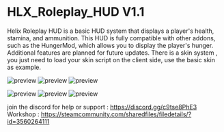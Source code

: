 
# HLX_Roleplay_HUD V1.1
Helix Roleplay HUD is a basic HUD system that displays a player's health, stamina, and ammunition. This HUD is fully compatible with other addons, such as the HungerMod, which allows you to display the player's hunger. Additional features are planned for future updates.
There is a skin system , you just need to load your skin script on the client side, use the basic skin as example.


![preview](https://i.ibb.co/Xx6Gd9zn/Screenshot-from-2025-08-16-17-35-34.png)
![preview](https://i.ibb.co/TxbwpY8m/Screenshot-from-2025-08-16-17-35-43.png)
![preview](https://i.ibb.co/3bZTxTg/Screenshot-from-2025-08-16-17-36-17.png)

![preview](https://i.ibb.co/jvxXP58N/Screenshot-from-2025-09-11-19-57-09.png)
![preview](https://i.ibb.co/Dgbx1RrG/Screenshot-from-2025-09-11-20-10-43.png)
![preview](https://i.ibb.co/pgxgZSS/Screenshot-from-2025-09-11-20-19-14.png)

join the discord for help or support : https://discord.gg/c9tse8PhE3
Workshop : https://steamcommunity.com/sharedfiles/filedetails/?id=3560264111

